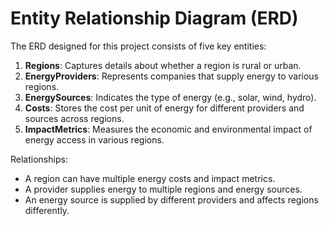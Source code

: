 
# Entity Relationship Diagram (ERD)

The ERD designed for this project consists of five key entities:

1. **Regions**: Captures details about whether a region is rural or urban.
2. **EnergyProviders**: Represents companies that supply energy to various regions.
3. **EnergySources**: Indicates the type of energy (e.g., solar, wind, hydro).
4. **Costs**: Stores the cost per unit of energy for different providers and sources across regions.
5. **ImpactMetrics**: Measures the economic and environmental impact of energy access in various regions.

Relationships:
- A region can have multiple energy costs and impact metrics.
- A provider supplies energy to multiple regions and energy sources.
- An energy source is supplied by different providers and affects regions differently.
